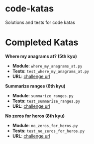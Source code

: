 # code-katas
Solutions and tests for code katas

# Completed Katas

**Where my anagrams at? (5th kyu)**

- **Module**: `where_my_anagrams_at.py`
- **Tests**: `test_where_my_anagrams_at.py`
- **URL**: [challenge url](https://www.codewars.com/kata/where-my-anagrams-at)


**Summarize ranges (6th kyu)**

- **Module**: `summarize_ranges.py`
- **Tests**: `test_summarize_ranges.py`
- **URL**: [challenge url](https://www.codewars.com/kata/summarize-ranges)


**No zeros for heros (8th kyu)**

- **Module**: `no_zeros_for_heros.py`
- **Tests**: `test_no_zeros_for_heros.py`
- **URL**: [challenge url](https://www.codewars.com/kata/no-zeros-for-heros/python)